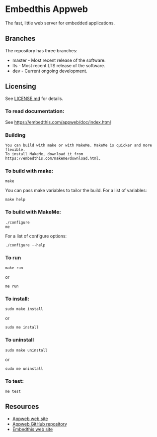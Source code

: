 Embedthis Appweb
===

The fast, little web server for embedded applications. 

Branches
---
The repository has three branches:

* master - Most recent release of the software.
* lts - Most recent LTS release of the software.
* dev - Current ongoing development.
 
Licensing
---
See [LICENSE.md](LICENSE.md) for details.

### To read documentation:

  See https://embedthis.com/appweb/doc/index.html

### Building

    You can build with make or with MakeMe. MakeMe is quicker and more flexible.
    To install MakeMe, download it from https://embedthis.com/makeme/download.html.

### To build with make:

    make

You can pass make variables to tailor the build. For a list of variables:

	make help

### To build with MakeMe:

    ./configure
    me

For a list of configure options:

	./configure --help

### To run

	make run

or

    me run

### To install:

    sudo make install

or 

    sudo me install

### To uninstall

    sudo make uninstall

or 

    sudo me uninstall

### To test:

    me test

Resources
---
  - [Appweb web site](http://appwebserver.org/)
  - [Appweb GitHub repository](http://github.com/embedthis/appweb)
  - [Embedthis web site](https://embedthis.com/)
